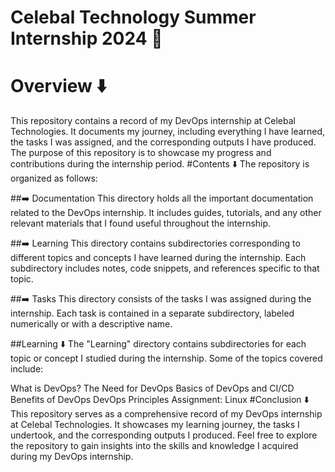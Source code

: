 # Celebal Technology Summer Internship 2024 🚀
# Overview ⬇️
This repository contains a record of my DevOps internship at Celebal Technologies. It documents my journey, including everything I have learned, the tasks I was assigned, and the corresponding outputs I have produced. The purpose of this repository is to showcase my progress and contributions during the internship period.
#Contents ⬇️
The repository is organized as follows:

##➡️ Documentation
This directory holds all the important documentation related to the DevOps internship. It includes guides, tutorials, and any other relevant materials that I found useful throughout the internship.

##➡️ Learning
This directory contains subdirectories corresponding to different topics and concepts I have learned during the internship. Each subdirectory includes notes, code snippets, and references specific to that topic.

##➡️ Tasks
This directory consists of the tasks I was assigned during the internship. Each task is contained in a separate subdirectory, labeled numerically or with a descriptive name.

##Learning ⬇️
The "Learning" directory contains subdirectories for each topic or concept I studied during the internship. Some of the topics covered include:

What is DevOps?
The Need for DevOps
Basics of DevOps and CI/CD
Benefits of DevOps
DevOps Principles
Assignment: Linux
#Conclusion ⬇️
This repository serves as a comprehensive record of my DevOps internship at Celebal Technologies. It showcases my learning journey, the tasks I undertook, and the corresponding outputs I produced. Feel free to explore the repository to gain insights into the skills and knowledge I acquired during my DevOps internship.
